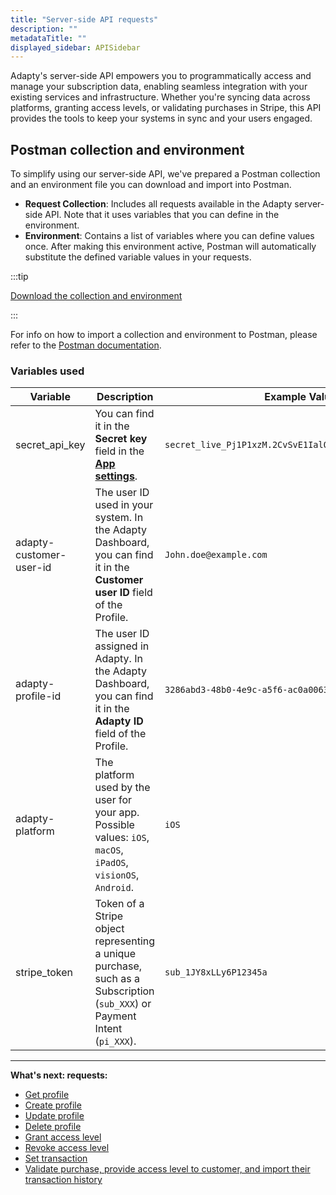 ```yaml
---
title: "Server-side API requests"
description: ""
metadataTitle: ""
displayed_sidebar: APISidebar
---
```


Adapty's server-side API empowers you to programmatically access and manage your subscription data, enabling seamless integration with your existing services and infrastructure. Whether you're syncing data across platforms, granting access levels, or validating purchases in Stripe, this API provides the tools to keep your systems in sync and your users engaged.

## Postman collection and environment

To simplify using our server-side API, we've prepared a Postman collection and an environment file you can download and import into Postman.

- **Request Collection**: Includes all requests available in the Adapty server-side API. Note that it uses variables that you can define in the environment.
- **Environment**: Contains a list of variables where you can define values once. After making this environment active, Postman will automatically substitute the defined variable values in your requests.

:::tip

[Download the collection and environment](https://raw.githubusercontent.com/adaptyteam/adapty-docs/refs/heads/main/Downloads/Adapty_server_side_API_postman_collection.zip)

:::

For info on how to import a collection and environment to Postman, please refer to the [Postman documentation](https://learning.postman.com/docs/getting-started/importing-and-exporting/importing-data/).

### Variables used

| Variable                | Description                                                  | Example Value                                           |
| ----------------------- | ------------------------------------------------------------ | ------------------------------------------------------- |
| secret_api_key          | You can find it in the **Secret key** field in the [**App settings**](https://app.adapty.io/settings/general). | `secret_live_Pj1P1xzM.2CvSvE1IalQRFjsWy6csBVNpH33atnod` |
| adapty-customer-user-id | The user ID used in your system. In the Adapty Dashboard, you can find it in the **Customer user ID** field of the Profile. | `John.doe@example.com`                                  |
| adapty-profile-id       | The user ID assigned in Adapty. In the Adapty Dashboard, you can find it in the **Adapty ID** field of the Profile. | `3286abd3-48b0-4e9c-a5f6-ac0a006333a6`                  |
| adapty-platform         | The platform used by the user for your app. Possible values: `iOS`, `macOS`, `iPadOS`, `visionOS`, `Android`. | `iOS`                                                   |
| stripe_token            | Token of a Stripe object representing a unique purchase, such as a Subscription (`sub_XXX`) or Payment Intent (`pi_XXX`). | `sub_1JY8xLLy6P12345a`                                  |

---

**What's next: requests:**

- [Get profile](ss-get-profile)
- [Create profile](ss-create-profile)
- [Update profile](ss-update-profile)
- [Delete profile](ss-delete-profile) 
- [Grant access level](ss-grant-access-level)
- [Revoke access level](ss-revoke-access-level)
- [Set transaction](ss-set-transaction)
- [Validate purchase, provide access level to customer, and import their transaction history](ss-purchase-in-stripe)
